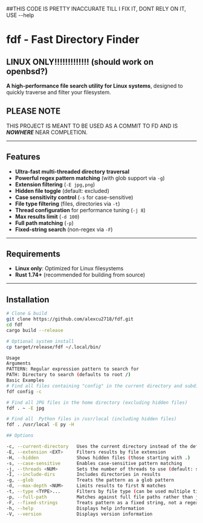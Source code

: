 ##THIS CODE IS PRETTY INACCURATE TILL I FIX IT, DONT RELY ON IT, USE --help



# fdf - Fast Directory Finder












## LINUX ONLY!!!!!!!!!!!!! (should work on openbsd?)

**A high-performance file search utility for Linux systems**, designed to quickly traverse and filter your filesystem.

## PLEASE NOTE

THIS PROJECT IS MEANT TO BE USED AS A COMMIT TO
FD AND IS ***NOWHERE*** NEAR COMPLETION.

---

## Features

- **Ultra-fast multi-threaded directory traversal**
- **Powerful regex pattern matching** (with glob support via `-g`)
- **Extension filtering** (`-E jpg,png`)
- **Hidden file toggle** (default: excluded)
- **Case sensitivity control** (`-s` for case-sensitive)
- **File type filtering** (files, directories via `-t`)
- **Thread configuration** for performance tuning (`-j 8`)
- **Max results limit** (`-d 100`)
- **Full path matching** (`-p`)
- **Fixed-string search** (non-regex via `-F`)

---

## Requirements

- **Linux only**: Optimized for Linux filesystems
- **Rust 1.74+** (recommended for building from source)

---

## Installation

```bash
# Clone & build
git clone https://github.com/alexcu2718/fdf.git
cd fdf
cargo build --release

# Optional system install
cp target/release/fdf ~/.local/bin/

Usage
Arguments
PATTERN: Regular expression pattern to search for
PATH: Directory to search (defaults to root /)
Basic Examples
# Find all files containing "config" in the current directory and subdirectories (case-insensitive and excluding directories+hidden files)
fdf config -c

# Find all JPG files in the home directory (excluding hidden files)
fdf . ~ -E jpg

# Find all  Python files in /usr/local (including hidden files)
fdf . /usr/local -E py -H

## Options

-c, --current-directory   Uses the current directory instead of the default path
-E, --extension <EXT>     Filters results by file extension
-H, --hidden              Shows hidden files (those starting with .)
-s, --case-sensitive      Enables case-sensitive pattern matching
-j, --threads <NUM>       Sets the number of threads to use (default: system available)
-I, --include-dirs        Includes directories in results
-g, --glob                Treats the pattern as a glob pattern
-d, --max-depth <NUM>     Limits results to first N matches
-t, --type <TYPE>...      Filters by file type (can be used multiple times)
-p, --full-path           Matches against full file paths rather than just names
-F, --fixed-strings       Treats pattern as a fixed string, not a regex
-h, --help                Displays help information
-V, --version             Displays version information
